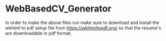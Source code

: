 # WebBasedCV_Generator
In order to make the above files run make sure to download and install the wkhtml to pdf setup file from https://wkhtmltopdf.org/ so that the resume's are downloadable in pdf format.

